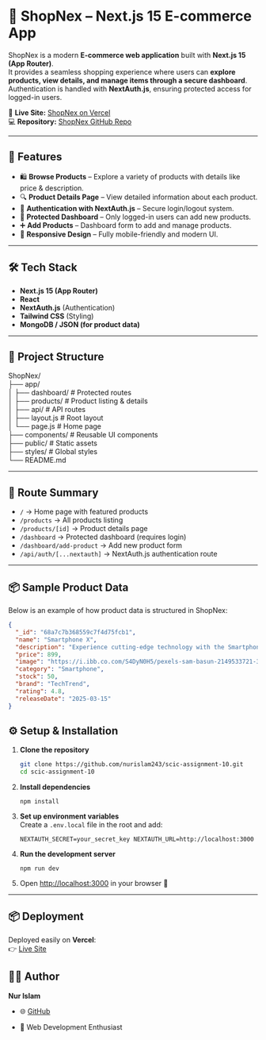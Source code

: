 
# 🛒 ShopNex – Next.js 15 E-commerce App

ShopNex is a modern **E-commerce web application** built with **Next.js 15 (App Router)**.  
It provides a seamless shopping experience where users can **explore products, view details, and manage items through a secure dashboard**.  
Authentication is handled with **NextAuth.js**, ensuring protected access for logged-in users.  

🔗 **Live Site:** [ShopNex on Vercel](https://scic-assignment-10.vercel.app/)  
💻 **Repository:** [ShopNex GitHub Repo](https://github.com/nurislam243/scic-assignment-10)

---

## 🚀 Features

- 🛍️ **Browse Products** – Explore a variety of products with details like price & description.  
- 🔍 **Product Details Page** – View detailed information about each product.  
- 🔑 **Authentication with NextAuth.js** – Secure login/logout system.  
- 👤 **Protected Dashboard** – Only logged-in users can add new products.  
- ➕ **Add Products** – Dashboard form to add and manage products.  
- 🎨 **Responsive Design** – Fully mobile-friendly and modern UI.  

---

## 🛠️ Tech Stack

- **Next.js 15 (App Router)**  
- **React**  
- **NextAuth.js** (Authentication)  
- **Tailwind CSS** (Styling)  
- **MongoDB / JSON (for product data)**  

---

## 📂 Project Structure

ShopNex/  
├── app/  
│ ├── dashboard/ # Protected routes  
│ ├── products/ # Product listing & details  
│ ├── api/ # API routes  
│ ├── layout.js # Root layout  
│ └── page.js # Home page  
├── components/ # Reusable UI components  
├── public/ # Static assets  
├── styles/ # Global styles  
└── README.md


---

## 🔑 Route Summary

- `/` → Home page with featured products  
- `/products` → All products listing  
- `/products/[id]` → Product details page  
- `/dashboard` → Protected dashboard (requires login)  
- `/dashboard/add-product` → Add new product form  
- `/api/auth/[...nextauth]` → NextAuth.js authentication route  

---

## 📦 Sample Product Data

Below is an example of how product data is structured in ShopNex:

```json
{
  "_id": "68a7c7b368559c7f4d75fcb1",
  "name": "Smartphone X",
  "description": "Experience cutting-edge technology with the Smartphone X, featuring a powerful processor and sleek design.",
  "price": 899,
  "image": "https://i.ibb.co.com/S4DyN0H5/pexels-sam-basun-2149533721-30846310.webp",
  "category": "Smartphone",
  "stock": 50,
  "brand": "TechTrend",
  "rating": 4.8,
  "releaseDate": "2025-03-15"
}
```

## ⚙️ Setup & Installation

1. **Clone the repository**
   ```bash
   git clone https://github.com/nurislam243/scic-assignment-10.git
   cd scic-assignment-10
   ```
2.  **Install dependencies**
    
    `npm install` 
    
3.  **Set up environment variables**  
    Create a `.env.local` file in the root and add:
    
    `NEXTAUTH_SECRET=your_secret_key
    NEXTAUTH_URL=http://localhost:3000` 
    
4.  **Run the development server**
    
    `npm run dev` 
    
5.  Open [http://localhost:3000](http://localhost:3000) in your browser 🚀
    

----------

## 📦 Deployment

Deployed easily on **Vercel**:  
👉 [Live Site](https://scic-assignment-10.vercel.app/)

## 👨‍💻 Author

**Nur Islam**

-   🌐 [GitHub](https://github.com/nurislam243)
    
-   💼 Web Development Enthusiast